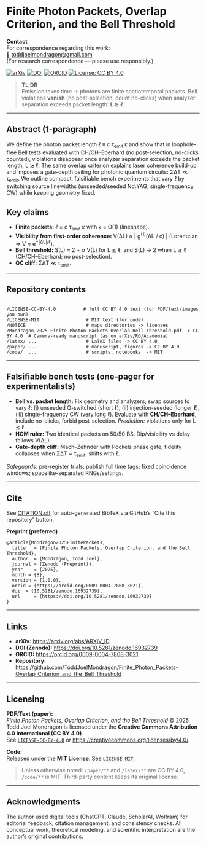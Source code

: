 # Finite Photon Packets, Overlap Criterion, and the Bell Threshold

**Contact**  
For correspondence regarding this work:  
📧 [toddjoelmondragon@gmail.com](toddjoelmondragon@gmail.com)  
(For research correspondence — please use responsibly.)

[![arXiv](https://img.shields.io/badge/arXiv-XXXX.XXXXX-b31b1b.svg)](https://arxiv.org/abs/XXXX.XXXXX)
[![DOI](https://zenodo.org/badge/DOI/10.5281/zenodo.16932739.svg)](https://doi.org/10.5281/zenodo.16932739)
[![ORCID](https://img.shields.io/badge/ORCID-0009--0004--7868--3021-A6CE39.svg)](https://orcid.org/0009-0004-7868-3021)
[![License: CC BY 4.0](https://img.shields.io/badge/License-CC%20BY%204.0-blue.svg)](https://creativecommons.org/licenses/by/4.0/)

<blockquote>
  <strong>TL;DR</strong><br>
  Emission takes time → photons are finite spatiotemporal packets.
  Bell violations <strong>vanish</strong> (no post-selection, count no-clicks)
  when analyzer separation exceeds packet length: <strong>L &gtrsim; &ell;</strong>.
</blockquote>

<hr>

<h2 id="abstract">Abstract (1-paragraph)</h2>
<p>
  We define the photon packet length &ell; &equiv; c&nbsp;&tau;<sub>emit</sub>&nbsp;&kappa; and show that in
  loophole-free Bell tests evaluated with CH/CH&ndash;Eberhard (no post-selection, no-clicks counted),
  violations disappear once analyzer separation exceeds the packet length, L &gtrsim; &ell;.
  The same overlap criterion explains laser coherence build-up and imposes a gate-depth ceiling
  for photonic quantum circuits: &Sigma;&Delta;T &ll; &tau;<sub>emit</sub>.
  We outline compact, falsifiable bench experiments that vary &ell; by switching source linewidths
  (unseeded/seeded Nd:YAG, single-frequency CW) while keeping geometry fixed.
</p>

<h2 id="key-claims">Key claims</h2>
<ul>
  <li><strong>Finite packets:</strong> &ell; = c&nbsp;&tau;<sub>emit</sub>&nbsp;&kappa; with &kappa; = O(1) (lineshape).</li>
  <li><strong>Visibility from first-order coherence:</strong> V(&Delta;L) &approx; | g<sup>(1)</sup>(&Delta;L / c) |
      (Lorentzian &rArr; V &approx; e<sup>&minus;|&Delta;L|/&ell;</sup>).</li>
  <li><strong>Bell threshold:</strong> S(L) &approx; 2 + &alpha; V(L) for L &lesssim; &ell;;
      and S(L) &rarr; 2 when L &gtrsim; &ell; (CH/CH&ndash;Eberhard; no post-selection).</li>
  <li><strong>QC cliff:</strong> &Sigma;&Delta;T &ll; &tau;<sub>emit</sub>.</li>
</ul>

<hr>

<h2 id="contents">Repository contents</h2>
<pre><code>
/LICENSE-CC-BY-4.0          # full CC BY 4.0 text (for PDF/text/images you own)
/LICENSE-MIT                 # MIT text (for code)
/NOTICE                      # maps directories -> licenses
/Mondragon-2025-Finite-Photon-Packets-Overlap-Bell-Threshold.pdf -> CC BY 4.0  # Camera-ready manuscript (as on arXiv/RG/Academia)
/latex/ ...                  # LaTeX files -> CC BY 4.0
/paper/ ...                  # manuscript, figures -> CC BY 4.0
/code/  ...                  # scripts, notebooks  -> MIT
</code></pre>

<hr>

<h2 id="bench-tests">Falsifiable bench tests (one-pager for experimentalists)</h2>
<ul>
  <li><strong>Bell vs. packet length:</strong> Fix geometry and analyzers; swap sources to vary &ell;:
    (i) unseeded Q-switched (short &ell;), (ii) injection-seeded (longer &ell;),
    (iii) single-frequency CW (very long &ell;).
    Evaluate with <strong>CH/CH&ndash;Eberhard</strong>, include no-clicks, forbid post-selection.
    <em>Prediction:</em> violations only for L &lesssim; &ell;.</li>
  <li><strong>HOM ruler:</strong> Two identical packets on 50/50 BS.
    Dip/visibility vs delay follows V(&Delta;L).</li>
  <li><strong>Gate-depth cliff:</strong> Mach&ndash;Zehnder with Pockels phase gate;
    fidelity collapses when &Sigma;&Delta;T &approx; &tau;<sub>emit</sub>; shifts with &ell;.</li>
</ul>

<p><em>Safeguards:</em> pre-register trials; publish full time tags; fixed coincidence windows; spacelike-separated RNGs/settings.</p>

<hr>

<h2 id="cite">Cite</h2>
<p>See <a href="./CITATION.cff">CITATION.cff</a> for auto-generated BibTeX via GitHub&rsquo;s &ldquo;Cite this repository&rdquo; button.</p>

<p><strong>Preprint (preferred)</strong></p>
<pre><code class="language-bibtex">@article{Mondragon2025FinitePackets,
  title   = {Finite Photon Packets, Overlap Criterion, and the Bell Threshold},
  author  = {Mondragon, Todd Joel},
  journal = {Zenodo (Preprint)},
  year    = {2025},
  month = {8},
  version = {1.0.0},
  orcid = {https://orcid.org/0009-0004-7868-3021},
  doi  = {10.5281/zenodo.16932739},
  url     = {https://doi.org/10.5281/zenodo.16932739}
}
</code></pre>

<hr>

<h2 id="links">Links</h2>
<ul>
  <li><strong>arXiv:</strong> <a href="https://arxiv.org/abs/ARXIV_ID">https://arxiv.org/abs/ARXIV_ID</a></li>
  <li><strong>DOI (Zenodo):</strong> <a href="https://doi.org/10.5281/zenodo.16932739">https://doi.org/10.5281/zenodo.16932739</a></li>
  <li><strong>ORCID:</strong> <a href="https://orcid.org/0009-0004-7868-3021">https://orcid.org/0009-0004-7868-3021</a></li>
  <li><strong>Repository:</strong> <a href="https://github.com/ToddJoelMondragon/Finite_Photon_Packets-Overlap_Criterion_and_the_Bell_Threshold">https://github.com/ToddJoelMondragon/Finite_Photon_Packets-Overlap_Criterion_and_the_Bell_Threshold</a></li>
</ul>

<hr>

## Licensing

**PDF/Text (paper):**  
*Finite Photon Packets, Overlap Criterion, and the Bell Threshold* © 2025 Todd Joel Mondragon is licensed under the **Creative Commons Attribution 4.0 International (CC BY 4.0)**.  
See [`LICENSE-CC-BY-4.0`](./LICENSE-CC-BY-4.0) or <https://creativecommons.org/licenses/by/4.0/>.

**Code:**  
Released under the **MIT License**. See [`LICENSE-MIT`](./LICENSE-MIT).

> Unless otherwise noted: `/paper/**` and `/latex/**` are CC BY 4.0, `/code/**` is MIT. Third-party content keeps its original license.
<hr>

<h2 id="ack">Acknowledgments</h2>
<p>
  The author used digital tools (ChatGPT, Claude, ScholarAI, Wolfram) for editorial feedback,
  citation management, and consistency checks.
  All conceptual work, theoretical modeling, and scientific interpretation are the author’s original contributions.
</p>
